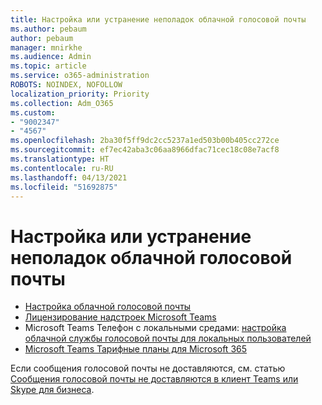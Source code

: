 ```yaml
---
title: Настройка или устранение неполадок облачной голосовой почты
ms.author: pebaum
author: pebaum
manager: mnirkhe
ms.audience: Admin
ms.topic: article
ms.service: o365-administration
ROBOTS: NOINDEX, NOFOLLOW
localization_priority: Priority
ms.collection: Adm_O365
ms.custom:
- "9002347"
- "4567"
ms.openlocfilehash: 2ba30f5ff9dc2cc5237a1ed503b00b405cc272ce
ms.sourcegitcommit: ef7ec42aba3c06aa8966dfac71cec18c08e7acf8
ms.translationtype: HT
ms.contentlocale: ru-RU
ms.lasthandoff: 04/13/2021
ms.locfileid: "51692875"
---
```

# <a name="set-up-or-troubleshoot-cloud-voicemail"></a>Настройка или устранение неполадок облачной голосовой почты

- [Настройка облачной голосовой почты](https://docs.microsoft.com/microsoftteams/set-up-phone-system-voicemail) 
- [Лицензирование надстроек Microsoft Teams](https://docs.microsoft.com/microsoftteams/teams-add-on-licensing/microsoft-teams-add-on-licensing) 
- Microsoft Teams Телефон с локальными средами: [настройка облачной службы голосовой почты для локальных пользователей](https://docs.microsoft.com/skypeforbusiness/hybrid/configure-cloud-voicemail) 
- [Microsoft Teams Тарифные планы для Microsoft 365](https://docs.microsoft.com//microsoftteams/calling-plans-for-office-365) 

Если сообщения голосовой почты не доставляются, см. статью [Сообщения голосовой почты не доставляются в клиент Teams или Skype для бизнеса](https://docs.microsoft.com/SkypeForBusiness/troubleshoot/hybrid-phone-system/voicemails-not-delivered).